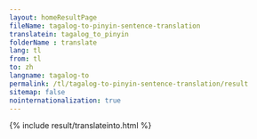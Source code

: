 ```yaml
---
layout: homeResultPage
fileName: tagalog-to-pinyin-sentence-translation
translatein: tagalog_to_pinyin
folderName : translate
lang: tl
from: tl
to: zh
langname: tagalog-to
permalink: /tl/tagalog-to-pinyin-sentence-translation/result
sitemap: false
nointernationalization: true
---
```

{% include result/translateinto.html %}

<script src="/js/result/translation.js" data-foldername="{{page.folderName}}" data-lang="{{page.lang}}"></script>
